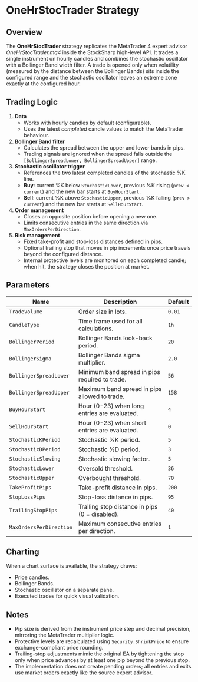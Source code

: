 # OneHrStocTrader Strategy

## Overview

The **OneHrStocTrader** strategy replicates the MetaTrader 4 expert advisor *OneHrStocTrader.mq4* inside the StockSharp high-level
API. It trades a single instrument on hourly candles and combines the stochastic oscillator with a Bollinger Band width filter. A
trade is opened only when volatility (measured by the distance between the Bollinger Bands) sits inside the configured range and
the stochastic oscillator leaves an extreme zone exactly at the configured hour.

## Trading Logic

1. **Data**
   - Works with hourly candles by default (configurable).
   - Uses the latest *completed* candle values to match the MetaTrader behaviour.
2. **Bollinger Band filter**
   - Calculates the spread between the upper and lower bands in pips.
   - Trading signals are ignored when the spread falls outside the `[BollingerSpreadLower, BollingerSpreadUpper]` range.
3. **Stochastic oscillator trigger**
   - References the two latest completed candles of the stochastic %K line.
   - **Buy**: current %K below `StochasticLower`, previous %K rising (`prev < current`) and the new bar starts at `BuyHourStart`.
   - **Sell**: current %K above `StochasticUpper`, previous %K falling (`prev > current`) and the new bar starts at `SellHourStart`.
4. **Order management**
   - Closes an opposite position before opening a new one.
   - Limits consecutive entries in the same direction via `MaxOrdersPerDirection`.
5. **Risk management**
   - Fixed take-profit and stop-loss distances defined in pips.
   - Optional trailing stop that moves in pip increments once price travels beyond the configured distance.
   - Internal protective levels are monitored on each completed candle; when hit, the strategy closes the position at market.

## Parameters

| Name | Description | Default |
|------|-------------|---------|
| `TradeVolume` | Order size in lots. | `0.01` |
| `CandleType` | Time frame used for all calculations. | `1h` |
| `BollingerPeriod` | Bollinger Bands look-back period. | `20` |
| `BollingerSigma` | Bollinger Bands sigma multiplier. | `2.0` |
| `BollingerSpreadLower` | Minimum band spread in pips required to trade. | `56` |
| `BollingerSpreadUpper` | Maximum band spread in pips allowed to trade. | `158` |
| `BuyHourStart` | Hour (0-23) when long entries are evaluated. | `4` |
| `SellHourStart` | Hour (0-23) when short entries are evaluated. | `0` |
| `StochasticKPeriod` | Stochastic %K period. | `5` |
| `StochasticDPeriod` | Stochastic %D period. | `3` |
| `StochasticSlowing` | Stochastic slowing factor. | `5` |
| `StochasticLower` | Oversold threshold. | `36` |
| `StochasticUpper` | Overbought threshold. | `70` |
| `TakeProfitPips` | Take-profit distance in pips. | `200` |
| `StopLossPips` | Stop-loss distance in pips. | `95` |
| `TrailingStopPips` | Trailing stop distance in pips (0 = disabled). | `40` |
| `MaxOrdersPerDirection` | Maximum consecutive entries per direction. | `1` |

## Charting

When a chart surface is available, the strategy draws:
- Price candles.
- Bollinger Bands.
- Stochastic oscillator on a separate pane.
- Executed trades for quick visual validation.

## Notes

- Pip size is derived from the instrument price step and decimal precision, mirroring the MetaTrader multiplier logic.
- Protective levels are recalculated using `Security.ShrinkPrice` to ensure exchange-compliant price rounding.
- Trailing-stop adjustments mimic the original EA by tightening the stop only when price advances by at least one pip beyond the
  previous stop.
- The implementation does not create pending orders; all entries and exits use market orders exactly like the source expert
  advisor.
